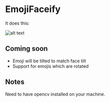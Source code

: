 # EmojiFaceify
It does this:

![alt text](https://puu.sh/vDCuu/c08b05fb49.jpg)
## Coming soon
* Emoji will be tilted to match face tilt
* Support for emojis which are rotated

## Notes
Need to have opencv installed on your machine.
